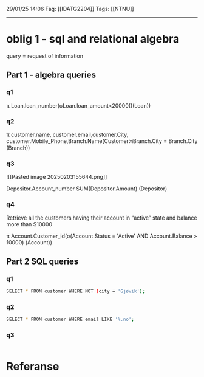29/01/25 14:06
Fag: [[IDATG2204]]
Tags: [[NTNU]]
___
# oblig 1 - sql and relational algebra

query = request of information
## Part 1 - algebra queries
### q1
π Loan.loan_number(σLoan.loan_amount<20000()(Loan)) 
### q2
π customer.name, customer.email,customer.City, customer.Mobile_Phone,Branch.Name(Customer⨝Branch.City = Branch.City (Branch))

### q3
![[Pasted image 20250203155644.png]]

Depositor.Account_number SUM(Depositor.Amount) (Depositor)
### q4
Retrieve all the customers having their account in “active” state and balance more than
$10000

π Account.Customer_id(σ(Account.Status = 'Active' AND Account.Balance > 10000) (Account))


## Part 2 SQL queries
### q1
```bash
SELECT * FROM customer WHERE NOT (city = 'Gjøvik');
```

### q2
```bash
SELECT * FROM customer WHERE email LIKE '%.no';
```

### q3
```bash

```



# Referanse
